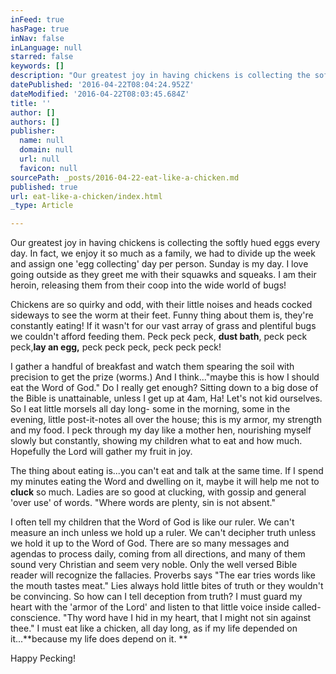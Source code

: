 ```yaml
---
inFeed: true
hasPage: true
inNav: false
inLanguage: null
starred: false
keywords: []
description: "Our greatest joy in having chickens is collecting the softly hued eggs every day. In fact, we enjoy it so much as a family, we had to divide up the week and assign one 'egg collecting' day per person. Sunday is my day. I love going outside as they greet me with their squawks and squeaks. I am their heroin, releasing them from their coop into the wide world of bugs!"
datePublished: '2016-04-22T08:04:24.952Z'
dateModified: '2016-04-22T08:03:45.684Z'
title: ''
author: []
authors: []
publisher:
  name: null
  domain: null
  url: null
  favicon: null
sourcePath: _posts/2016-04-22-eat-like-a-chicken.md
published: true
url: eat-like-a-chicken/index.html
_type: Article

---
```

Our greatest joy in having chickens is collecting the softly hued eggs every day. In fact, we enjoy it so much as a family, we had to divide up the week and assign one 'egg collecting' day per person. Sunday is my day. I love going outside as they greet me with their squawks and squeaks. I am their heroin, releasing them from their coop into the wide world of bugs!

Chickens are so quirky and odd, with their little noises and heads cocked sideways to see the worm at their feet. Funny thing about them is, they're constantly eating! If it wasn't for our vast array of grass and plentiful bugs we couldn't afford feeding them. Peck peck peck, **dust bath**, peck peck peck,**lay an egg,** peck peck peck, peck peck peck!

I gather a handful of breakfast and watch them spearing the soil with precision to get the prize (worms.) And I think..."maybe this is how I should eat the Word of God." Do I really get enough? Sitting down to a big dose of the Bible is unattainable, unless I get up at 4am, Ha! Let's not kid ourselves. So I eat little morsels all day long- some in the morning, some in the evening, little post-it-notes all over the house; this is my armor, my strength and my food. I peck through my day like a mother hen, nourishing myself slowly but constantly, showing my children what to eat and how much. Hopefully the Lord will gather my fruit in joy. 

The thing about eating is...you can't eat and talk at the same time. If I spend my minutes eating the Word and dwelling on it, maybe it will help me not to **cluck** so much. Ladies are so good at clucking, with gossip and general 'over use' of words. "Where words are plenty, sin is not absent."

I often tell my children that the Word of God is like our ruler. We can't measure an inch unless we hold up a ruler. We can't decipher truth unless we hold it up to the Word of God. There are so many messages and agendas to process daily, coming from all directions, and many of them sound very Christian and seem very noble. Only the well versed Bible reader will recognize the fallacies. Proverbs says "The ear tries words like the mouth tastes meat." Lies always hold little bites of truth or they wouldn't be convincing. So how can I tell deception from truth? I must guard my heart with the 'armor of the Lord' and listen to that little voice inside called-conscience. "Thy word have I hid in my heart, that I might not sin against thee." I must eat like a chicken, all day long, as if my life depended on it...**because my life does depend on it. **

Happy Pecking!